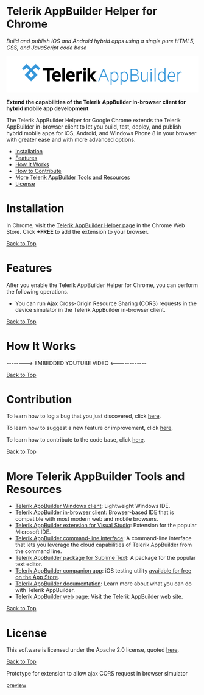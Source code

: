 Telerik AppBuilder Helper for Chrome
===========================

*Build and publish iOS and Android hybrid apps using a single pure HTML5, CSS, and JavaScript code base*

[![Telerik AppBuilder](ab-logo.png "Telerik AppBuilder")](http://www.telerik.com/appbuilder "The Telerik AppBuilder web site")

**Extend the capabilities of the Telerik AppBuilder in-browser client for hybrid mobile app development**

The Telerik AppBuilder Helper for Google Chrome extends the Telerik AppBuilder in-browser client to let you build, test, deploy, and publish hybrid mobile apps for iOS, Android, and Windows Phone 8 in your browser with greater ease and with more advanced options. 

* [Installation](#installation "How to install the Telerik AppBuilder Helper for Chrome")
* [Features](#features "What are the features of the Telerik AppBuilder Helper for Chrome")
* [How It Works](#how-it-works "See the Telerik AppBuilder Helper for Chrome in action")
* [How to Contribute](#contribution "How to contribute to the Telerik AppBuilder Helper for Chrome")
* [More Telerik AppBuilder Tools and Resources](#more-telerik-appbuilder-tools-and-resources "Get the other Telerik AppBuilder clients and tools")
* [License](#license "Licensing information about the Telerik AppBuilder CLI")

Installation
===

In Chrome, visit the <a href="https://chrome.google.com/webstore/detail/telerik-appbuilder-helper/phhehdafpcfhgilkjngnkkbkekgcflnl" target="_blank">Telerik AppBuilder Helper page</a> in the Chrome Web Store. Click **+FREE** to add the extension to your browser.

[Back to Top][1]

Features
===

After you enable the Telerik AppBuilder Helper for Chrome, you can perform the following operations.

* You can run Ajax Cross-Origin Resource Sharing (CORS) requests in the device simulator in the Telerik AppBuilder in-browser client.

[Back to Top][1]

How It Works
===

--------> EMBEDDED YOUTUBE VIDEO <------------

[Back to Top][1]

<a id="contribute"></a>Contribution
===

To learn how to log a bug that you just discovered, click [here](CONTRIBUTING.md#report-an-issue).

To learn how to suggest a new feature or improvement, click [here](CONTRIBUTING.md#request-a-feature).

To learn how to contribute to the code base, click [here](CONTRIBUTING.md#contribute-to-the-code-base).

[Back to Top][1]

More Telerik AppBuilder Tools and Resources
===

* [Telerik AppBuilder Windows client](http://www.telerik.com/appbuilder/windows-client "The AppBuilder Windows Client"): Lightweight Windows IDE.
* [Telerik AppBuilder in-browser client](http://www.telerik.com/appbuilder/in-browser-client "The AppBuilder In-Browser Client"): Browser-based IDE that is compatible with most modern web and mobile browsers.
* [Telerik AppBuilder extension for Visual Studio](http://www.telerik.com/appbuilder/visual-studio-extension "The AppBuilder Extension for Visual Studio"): Extension for the popular Microsoft IDE.
* [Telerik AppBuilder command-line interface](http://www.telerik.com/appbuilder/command-line-interface "The AppBuilder command-line interface"): A command-line interface that lets you leverage the cloud capabilities of Telerik AppBuilder from the command line.
* [Telerik AppBuilder package for Sublime Text](http://www.telerik.com/appbuilder/sublime-text-package "The AppBuilder package for Sublime Text"): A package for the popular text editor.
* [Telerik AppBuilder companion app](http://www.telerik.com/appbuilder/companion-app "The AppBuilder Companion App"): iOS testing utility <a href="https://itunes.apple.com/bg/app/icenium-ion/id527547398" target="_blank">available for free on the App Store</a>.
* [Telerik AppBuilder documentation](http://docs.telerik.com/platform/appbuilder "The documentation resources for Telerik AppBuilder"): Learn more about what you can do with Telerik AppBuilder.
* [Telerik AppBuilder web page](http://www.telerik.com/appbuilder "The Telerik AppBuilder web page"): Visit the Telerik AppBuilder web site.

[Back to Top][1]

License
===

This software is licensed under the Apache 2.0 license, quoted <a href="LICENSE.md" target="_blank">here</a>.

[Back to Top][1]

[1]: #telerik-appbuilder-helper-for-chrome

Prototype for extension to allow ajax CORS request in browser simulator

[preview](http://screencast.com/t/p5d2D2Umcm)